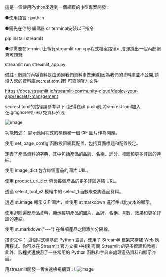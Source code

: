 這是一個使用Python來達到一個網頁的小型專案開發 : 

●使用語言 : python

●需先在你的 編碼器 or terminal安裝以下指令 

pip install streamlit


●你需要在terminal上執行streamlit run <py程式檔案路徑> ,會彈跳出一個內部網頁可預覽

streamlit run streamlit_app.py

備註 : 網頁的內容資料是由透過我們資料庫做連線(因為我們的資料庫並不公開,請填入您的資料庫secrest.toml裡)
可查閱官方文件 

https://docs.streamlit.io/streamlit-community-cloud/deploy-your-app/secrets-management

secrest.toml的路徑請參考以下 (記得在git push前,將secrest.toml加入在.gitignore裡) ※以免資料外洩

![image](https://github.com/tn00627974/streamlit_app/assets/139155210/4aec55cf-ffb5-4da7-a5f7-9f05a071fed7)

功能概述：
顯示應用程式的標題和一個 GIF 圖片作為開頭。


使用 set_page_config 函數設置網頁配置，包括頁面標題和配置設定。


定義了產品資料的字典，其中包括產品的品牌、名稱、評分、標籤和更多評論的連結。


使用 image_dict 包含每個產品的圖片 URL。


使用 product_url_dict 包含每個產品的更多評論連結 URL。


透過 select_tool_v2 模組中的 select_1 函數來查詢產品資料。


透過 st.image 顯示 GIF 圖片，並使用 st.markdown 進行格式化文本的顯示。


使用迴圈遍歷產品資料，顯示每項產品的圖片、品牌、名稱、星數、效果和更多評論的連結。


使用 st.markdown("---") 在每項產品之間添加分隔線。


技術文件：
這個程式碼基於 Python 語言，使用了 Streamlit 框架來構建 Web 應用程式。你可以在 Streamlit 官方文檔 中找到有關 Streamlit 的更多資訊和教程。此外，該程式還使用了一些常用的 Python 函數和字典來處理產品資料和顯示介面。

用streamlit開發一個快速檢視網頁 : 
!!![image](https://github.com/tn00627974/streamlit_app/assets/139155210/ed00beb4-6408-46f5-b286-20317dea51a3)
